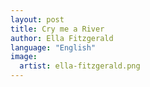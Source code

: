 ```yaml
---
layout: post
title: Cry me a River
author: Ella Fitzgerald
language: "English"
image:
  artist: ella-fitzgerald.png
---
```

